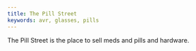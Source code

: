 ```yaml
---
title: The Pill Street
keywords: avr, glasses, pills
---
```


The Pill Street is the place to sell meds and pills and hardware.
